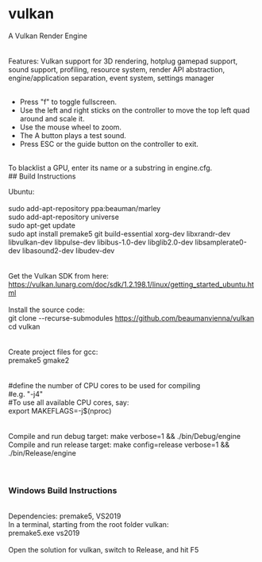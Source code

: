 # vulkan
A Vulkan Render Engine<br/>
<br/>
<br/>
Features: Vulkan support for 3D rendering, hotplug gamepad support, sound support, profiling, resource system, render API abstraction, engine/application separation, event system, settings manager<br/>
<br/>
* Press "f" to toggle fullscreen.<br/>
* Use the left and right sticks on the controller to move the top left quad around and scale it.<br/>
* Use the mouse wheel to zoom.<br/>
* The A button plays a test sound.<br/>
* Press ESC or the guide button on the controller to exit.<br/>
<br/>
To blacklist a GPU, enter its name or a substring in engine.cfg.
<br/>
## Build Instructions<br/>

Ubuntu:<br/>
<br/>
sudo add-apt-repository ppa:beauman/marley<br/>
sudo add-apt-repository universe<br/>
sudo apt-get update<br/>
sudo apt install premake5 git build-essential xorg-dev libxrandr-dev libvulkan-dev libpulse-dev libibus-1.0-dev libglib2.0-dev libsamplerate0-dev libasound2-dev libudev-dev <br/>
<br>
<br>
Get the Vulkan SDK from here:<br>
https://vulkan.lunarg.com/doc/sdk/1.2.198.1/linux/getting_started_ubuntu.html
<br>
<br>
Install the source code: <br/>
git clone --recurse-submodules https://github.com/beaumanvienna/vulkan<br/>
cd vulkan<br/>
<br/>
<br/>
Create project files for gcc: <br/>
premake5 gmake2<br/>
<br/>
<br />
#define the number of CPU cores to be used for compiling<br />
#e.g. "-j4" <br />
#To use all available CPU cores, say:<br />
export MAKEFLAGS=-j$(nproc)<br />
<br />
<br />
Compile and run debug target: make verbose=1 && ./bin/Debug/engine <br/>
Compile and run release target: make config=release verbose=1 && ./bin/Release/engine<br/>
<br/>
<br/>

### Windows Build Instructions<br/>
<br/>
Dependencies: premake5, VS2019<br/>
In a terminal, starting from the root folder vulkan:<br/>
premake5.exe vs2019<br/>
<br/>
Open the solution for vulkan, switch to Release, and hit F5<br/>
<br/>
